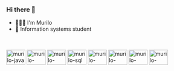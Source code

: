 ### Hi there 👋

- 👨🏾‍🦱 I'm Murilo
- 📖 Information systems student

##

<div style="display: inline_block"><br>
  <img align="center" alt="murilo-java" height="40" width="50" src="https://cdn.jsdelivr.net/gh/devicons/devicon/icons/java/java-original.svg">
  <img align="center" alt="murilo-spring" height="40" width="50" src="https://cdn.jsdelivr.net/gh/devicons/devicon/icons/spring/spring-original.svg">
  <img align="center" alt="murilo-maven" height="40" width="50" src="https://cdn.icon-icons.com/icons2/2107/PNG/512/file_type_maven_icon_130397.png">
  <img align="center" alt="murilo-sql" height="40" width="50" src="https://cdn.jsdelivr.net/gh/devicons/devicon/icons/mysql/mysql-original.svg">
  <img align="center" alt="murilo-kotlin" height="40" width="50" src="https://cdn.jsdelivr.net/gh/devicons/devicon/icons/kotlin/kotlin-original.svg">
  <img align="center" alt="murilo-android" height="40" width="50" src="https://cdn.jsdelivr.net/gh/devicons/devicon/icons/android/android-original.svg">
  <img align="center" alt="murilo-androistudio" height="40" width="50" src="https://cdn.jsdelivr.net/gh/devicons/devicon/icons/androidstudio/androidstudio-original.svg">
  <img align="center" alt="murilo-sqlite" height="40" width="50" src="https://cdn.jsdelivr.net/gh/devicons/devicon/icons/sqlite/sqlite-original.svg">
</div>


